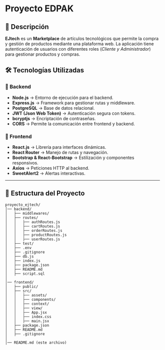 # Proyecto EDPAK

## 📌 Descripción
**EJtech** es un **Marketplace** de artículos tecnológicos que permite la compra y gestión de productos mediante una plataforma web. La aplicación tiene autenticación de usuarios con diferentes roles (*Cliente y Administrador*) para gestionar productos y compras.

## 🛠️ Tecnologías Utilizadas

### 🔹 **Backend**
- **Node.js** → Entorno de ejecución para el backend.
- **Express.js** → Framework para gestionar rutas y middleware.
- **PostgreSQL** → Base de datos relacional.
- **JWT (Json Web Token)** → Autenticación segura con tokens.
- **bcryptjs** → Encriptación de contraseñas.
- **CORS** → Permite la comunicación entre frontend y backend.

### 🔹 **Frontend**
- **React.js** → Librería para interfaces dinámicas.
- **React Router** → Manejo de rutas y navegación.
- **Bootstrap & React-Bootstrap** → Estilización y componentes responsivos.
- **Axios** → Peticiones HTTP al backend.
- **SweetAlert2** → Alertas interactivas.

---

## 📂 **Estructura del Proyecto**
```plaintext
proyecto_ejtech/
│── backend/
│   ├── middlewares/
│   ├── routes/
│   │   ├── authRoutes.js
│   │   ├── cartRoutes.js
│   │   ├── orderRoutes.js
│   │   ├── productRoutes.js
│   │   ├── userRoutes.js  
│   ├── test/
│   ├── .env
│   ├── .gitignore
│   ├── db.js
│   ├── index.js
│   ├── package.json
│   ├── README.md
│   ├── script.sql
│
│── frontend/
│   ├── public/
│   ├── src/
│   │   ├── assets/
│   │   ├── components/
│   │   ├── context/
│   │   ├── view/
│   │   ├── App.jsx
│   │   ├── index.css
│   │   ├── main.jsx
│   ├── package.json
│   ├── README.md
│   ├── .gitignore
│
│── README.md (este archivo)

